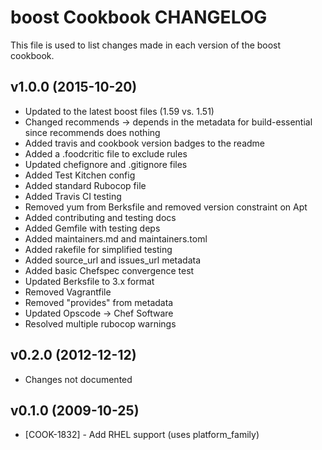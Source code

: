 # boost Cookbook CHANGELOG
This file is used to list changes made in each version of the boost cookbook.

## v1.0.0 (2015-10-20)
- Updated to the latest boost files (1.59 vs. 1.51)
- Changed recommends -> depends in the metadata for build-essential since recommends does nothing
- Added travis and cookbook version badges to the readme
- Added a .foodcritic file to exclude rules
- Updated chefignore and .gitignore files
- Added Test Kitchen config
- Added standard Rubocop file
- Added Travis CI testing
- Removed yum from Berksfile and removed version constraint on Apt
- Added contributing and testing docs
- Added Gemfile with testing deps
- Added maintainers.md and maintainers.toml
- Added rakefile for simplified testing
- Added source_url and issues_url metadata
- Added basic Chefspec convergence test
- Updated Berksfile to 3.x format
- Removed Vagrantfile
- Removed "provides" from metadata
- Updated Opscode -> Chef Software
- Resolved multiple rubocop warnings

## v0.2.0 (2012-12-12)
- Changes not documented

## v0.1.0 (2009-10-25)
- [COOK-1832] - Add RHEL support (uses platform_family)
